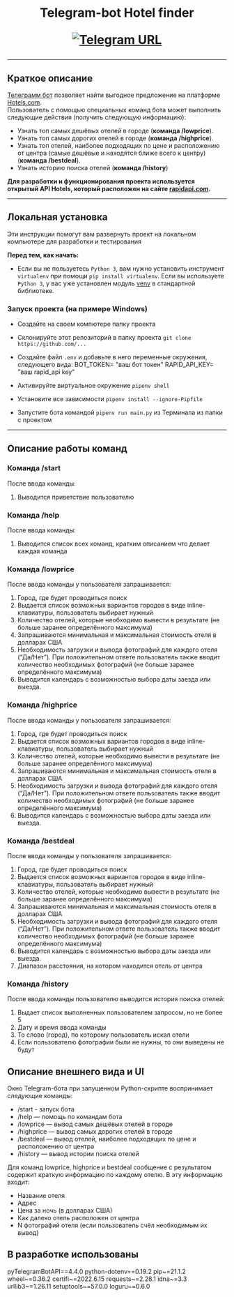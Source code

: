 <h1 align="center">Telegram-bot Hotel finder

[![Telegram URL](https://www.dampftbeidir.de/mediafiles/tpl/icon-telegram.png)](https://t.me/sejeenn_bot) 
</h1>

***

## Краткое описание

[Телеграмм бот](@sejeenn_bot) позволяет найти выгодное предложение на платформе [Hotels.com](https://hotels.com/).
<br> Пользователь с помощью специальных команд бота может выполнить следующие действия (получить следующую информацию): <br/>
- Узнать топ самых дешёвых отелей в городе (**команда /lowprice**). 
- Узнать топ самых дорогих отелей в городе (**команда /highprice**). 
- Узнать топ отелей, наиболее подходящих по цене и расположению от центра (самые дешёвые и находятся ближе всего к центру) (**команда /bestdeal**). 
- Узнать историю поиска отелей (**команда /history**)


**Для разработки и функционирования проекта используется открытый API Hotels, который расположен на сайте [rapidapi.com](https://rapidapi.com/apidojo/api/hotels4/).**

***

## Локальная установка
Эти инструкции помогут вам развернуть проект на локальном компьютере для разработки и тестирования

**Перед тем, как начать:**
- Если вы не пользуетесь `Python 3`, вам нужно установить инструмент `virtualenv` при помощи `pip install virtualenv`. 
Если вы используете `Python 3`, у вас уже установлен модуль [venv](https://docs.python.org/3/library/venv.html) в стандартной библиотеке.


### Запуск проекта (на примере Windows)

- Создайте на своем компютере папку проекта
- Склонируйте этот репозиторий в папку проекта `git clone https://github.com/...`
- Создайте файл `.env` и добавьте в него переменные окружения, следующего вида:
    BOT_TOKEN= "ваш бот токен"
    RAPID_API_KEY= "ваш rapid_api key"

- Активируйте виртуальное окружение `pipenv shell`
- Установите все зависимости `pipenv install --ignore-Pipfile`
- Запустите бота командой `pipenv run main.py` из Терминала из папки с проектом 

***

## Описание работы команд

### Команда /start

После ввода команды: 
1. Выводится приветствие пользователю

### Команда /help

После ввода команды: 
1. Выводится список всех команд, кратким описанием что делает каждая команда


### Команда /lowprice

После ввода команды у пользователя запрашивается: 
1. Город, где будет проводиться поиск
2. Выдается список возможных вариантов городов в виде inline-клавиатуры, пользователь выбирает нужный
3. Количество отелей, которые необходимо вывести в результате (не больше заранее определённого максимума)
4. Запрашиваются минимальная и максимальная стоимость отеля в долларах США
5. Необходимость загрузки и вывода фотографий для каждого отеля (“Да/Нет”). При положительном ответе пользователь также вводит количество необходимых фотографий (не больше заранее определённого максимума)
6. Выводится календарь с возможностью выбора даты заезда или выезда. 

### Команда /highprice 

После ввода команды у пользователя запрашивается: 
1. Город, где будет проводиться поиск
2. Выдается список возможных вариантов городов в виде inline-клавиатуры, пользователь выбирает нужный
3. Количество отелей, которые необходимо вывести в результате (не больше заранее определённого максимума)
4. Запрашиваются минимальная и максимальная стоимость отеля в долларах США
5. Необходимость загрузки и вывода фотографий для каждого отеля (“Да/Нет”). При положительном ответе пользователь также вводит количество необходимых фотографий (не больше заранее определённого максимума)
6. Выводится календарь с возможностью выбора даты заезда или выезда. 

### Команда /bestdeal

После ввода команды у пользователя запрашивается: 
1. Город, где будет проводиться поиск
2. Выдается список возможных вариантов городов в виде inline-клавиатуры, пользователь выбирает нужный
3. Количество отелей, которые необходимо вывести в результате (не больше заранее определённого максимума)
4. Запрашиваются минимальная и максимальная стоимость отеля в долларах США
5. Необходимость загрузки и вывода фотографий для каждого отеля (“Да/Нет”). При положительном ответе пользователь также вводит количество необходимых фотографий (не больше заранее определённого максимума)
6. Выводится календарь с возможностью выбора даты заезда или выезда. 
7. Диапазон расстояния, на котором находится отель от центра

### Команда /history

После ввода команды пользователю выводится история поиска отелей: 
1. Выдает список выполненных пользователем запросом, но не более 5
2. Дату и время ввода команды
3. То слово (город), по которому пользователь искал отели
4. Если пользователю фотографии были не нужны, то они выведены не будут


## Описание внешнего вида и UI
Окно Telegram-бота при запущенном Python-скрипте воспринимает следующие команды:
- /start - запуск бота
- /help — помощь по командам бота 
- /lowprice — вывод самых дешёвых отелей в городе
- /highprice — вывод самых дорогих отелей в городе 
- /bestdeal — вывод отелей, наиболее подходящих по цене и расположению от центра
- /history — вывод истории поиска отелей

Для команд lowprice, highprice и bestdeal сообщение с результатом содержит краткую информацию по каждому отелю. 
В эту информацию входит: 
- Название отеля
- Адрес
- Цена за ночь (в долларах США)
- Как далеко отель расположен от центра
- N фотографий отеля (если пользователь счёл необходимым их вывод)



## В разработке использованы

pyTelegramBotAPI==4.4.0
python-dotenv==0.19.2
pip~=21.1.2
wheel~=0.36.2
certifi~=2022.6.15
requests~=2.28.1
idna~=3.3
urllib3~=1.26.11
setuptools~=57.0.0
loguru~=0.6.0

